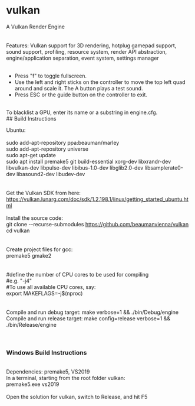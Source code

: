 # vulkan
A Vulkan Render Engine<br/>
<br/>
<br/>
Features: Vulkan support for 3D rendering, hotplug gamepad support, sound support, profiling, resource system, render API abstraction, engine/application separation, event system, settings manager<br/>
<br/>
* Press "f" to toggle fullscreen.<br/>
* Use the left and right sticks on the controller to move the top left quad around and scale it. The A button plays a test sound.<br/>
* Press ESC or the guide button on the controller to exit.<br/>
<br/>
To blacklist a GPU, enter its name or a substring in engine.cfg.
<br/>
## Build Instructions<br/>

Ubuntu:<br/>
<br/>
sudo add-apt-repository ppa:beauman/marley<br/>
sudo add-apt-repository universe<br/>
sudo apt-get update<br/>
sudo apt install premake5 git build-essential xorg-dev libxrandr-dev libvulkan-dev libpulse-dev libibus-1.0-dev libglib2.0-dev libsamplerate0-dev libasound2-dev libudev-dev <br/>
<br>
<br>
Get the Vulkan SDK from here:<br>
https://vulkan.lunarg.com/doc/sdk/1.2.198.1/linux/getting_started_ubuntu.html
<br>
<br>
Install the source code: <br/>
git clone --recurse-submodules https://github.com/beaumanvienna/vulkan<br/>
cd vulkan<br/>
<br/>
<br/>
Create project files for gcc: <br/>
premake5 gmake2<br/>
<br/>
<br />
#define the number of CPU cores to be used for compiling<br />
#e.g. "-j4" <br />
#To use all available CPU cores, say:<br />
export MAKEFLAGS=-j$(nproc)<br />
<br />
<br />
Compile and run debug target: make verbose=1 && ./bin/Debug/engine <br/>
Compile and run release target: make config=release verbose=1 && ./bin/Release/engine<br/>
<br/>
<br/>

### Windows Build Instructions<br/>
<br/>
Dependencies: premake5, VS2019<br/>
In a terminal, starting from the root folder vulkan:<br/>
premake5.exe vs2019<br/>
<br/>
Open the solution for vulkan, switch to Release, and hit F5<br/>
<br/>
